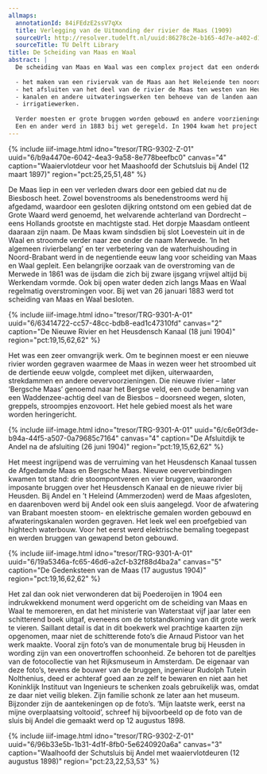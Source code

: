 ```yaml
---
allmaps:
  annotationId: 84iFEdzE2ssV7qXx
  title: Verlegging van de Uitmonding der rivier de Maas (1909)
  sourceUrl: http://resolver.tudelft.nl/uuid:86278c2e-b165-4d7e-a402-d17e2c16d356
  sourceTitle: TU Delft Library
title: De Scheiding van Maas en Waal
abstract: |
  De scheiding van Maas en Waal was een complex project dat een onderdeel vormde van een nog groter project in de negentiende eeuw: de rivierverbetering. Na lange discussies over beste aanpak, werd in de jaren 1851 en 1861 een plan opgesteld. Doel was om de grote rivieren Maas en de Rijn (Waal) een eigen monding te geven in zee. Dit onderdeel wordt ook wel de ‘verlegging van de Maasmond’ genoemd. De uitmonding van de rivier werd verlegd naar de Amer. Hiertoe waren de volgende werken noodzakelijk:
  
  - het maken van een riviervak van de Maas aan het Heleiende ten noorden van Hedikhuizen door het onbedijkte gebied van het Oude Maasje tot het riviertje de Donge en het verbeteren (normaliseren) van de Amer;
  - het afsluiten van het deel van de rivier de Maas ten westen van Heusden;
  - kanalen en andere uitwateringswerken ten behoeve van de landen aan weerzijde van de nieuwe rivier;
  - irrigatiewerken.
  
  Verder moesten er grote bruggen worden gebouwd en andere voorzieningen worden getroffen, zoals de bouw van gemalen.
  Een en ander werd in 1883 bij wet geregeld. In 1904 kwam het project gereed.
---
```


{% include iiif-image.html idno="tresor/TRG-9302-Z-01" uuid="6/b9a4470e-6042-4ea3-9a58-8e778beefbc0" canvas="4" caption="Waaiervlotdeur voor het Maashoofd der Schutsluis bij Andel (12 maart 1897)" region="pct:25,25,51,48" %}

De Maas liep in een ver verleden dwars door een gebied dat nu de Biesbosch heet. Zowel bovenstrooms als benedenstrooms werd hij afgedamd, waardoor een gesloten dijkring ontstond om een gebied dat de Grote Waard werd genoemd, het welvarende achterland van Dordrecht – eens Hollands grootste en machtigste stad. Het dorpje Maasdam ontleent daaraan zijn naam. De Maas kwam sindsdien bij slot Loevestein uit in de Waal en stroomde verder naar zee onder de naam Merwede. ‘In het algemeen rivierbelang’ en ter verbetering van de waterhuishouding in Noord-Brabant werd in de negentiende eeuw lang voor scheiding van Maas en Waal gepleit. Een belangrijke oorzaak van de overstroming van de Merwede in 1861 was de ijsdam die zich bij zware ijsgang vrijwel altijd bij Werkendam vormde. Ook bij open water deden zich langs Maas en Waal regelmatig overstromingen voor. Bij wet van 26 januari 1883 werd tot scheiding van Maas en Waal besloten.

{% include iiif-image.html idno="tresor/TRG-9301-A-01" uuid="6/63414722-cc57-48cc-bdb8-ead1c47310fd" canvas="2" caption="De Nieuwe Rivier en het Heusdensch Kanaal (18 juni 1904)" region="pct:19,15,62,62" %}

Het was een zeer omvangrijk werk. Om te beginnen moest er een nieuwe rivier worden gegraven waarmee de Maas in wezen weer het stroombed uit de dertiende eeuw volgde, compleet met dijken, uiterwaarden, strekdammen en andere oevervoorzieningen. Die nieuwe rivier – later ‘Bergsche Maas’ genoemd naar het Bergse veld, een oude benaming van een Waddenzee-achtig deel van de Biesbos – doorsneed wegen, sloten, greppels, stroompjes enzovoort. Het hele gebied moest als het ware worden heringericht.

{% include iiif-image.html idno="tresor/TRG-9301-A-01" uuid="6/c6e0f3de-b94a-44f5-a507-0a79685c7164" canvas="4" caption="De Afsluitdijk te Andel na de afsluiting (26 juni 1904)" region="pct:19,15,62,62" %}

Het meest ingrijpend was de verruiming van het Heusdensch Kanaal tussen de Afgedamde Maas en Bergsche Maas. Nieuwe oeververbindingen kwamen tot stand: drie stoompontveren en vier bruggen, waaronder imposante bruggen over het Heusdensch Kanaal en de nieuwe rivier bij Heusden. Bij Andel en ’t Heleind (Ammerzoden) werd de Maas afgesloten, en daarenboven werd bij Andel ook een sluis aangelegd. Voor de afwatering van Brabant moesten stoom- en elektrische gemalen worden gebouwd en afwateringskanalen worden gegraven. Het leek wel een proefgebied van hightech waterbouw. Voor het eerst werd elektrische bemaling toegepast en werden bruggen van gewapend beton gebouwd. 

{% include iiif-image.html idno="tresor/TRG-9301-A-01" uuid="6/19a5346a-fc65-46d6-a2cf-b32f88d4ba2a" canvas="5" caption="De Gedenksteen van de Maas (17 augustus 1904)" region="pct:19,16,62,62" %}

Het zal dan ook niet verwonderen dat bij Poederoijen in 1904 een indrukwekkend monument werd opgericht om de scheiding van Maas en Waal te memoreren, en dat het ministerie van Waterstaat vijf jaar later een schitterend boek uitgaf, eveneens om de totstandkoming van dit grote werk te vieren. Saillant detail is dat in dit boekwerk wel prachtige kaarten zijn opgenomen, maar niet de schitterende foto’s die Arnaud Pistoor van het werk maakte. Vooral zijn foto’s van de monumentale brug bij Heusden in wording zijn van een onovertroffen schoonheid. Ze behoren tot de pareltjes van de fotocollectie van het Rijksmuseum in Amsterdam. De eigenaar van deze foto’s, tevens de bouwer van de bruggen, ingenieur Rudolph Tutein Nolthenius, deed er achteraf goed aan ze zelf te bewaren en niet aan het Koninklijk Instituut van Ingenieurs te schenken zoals gebruikelijk was, omdat ze daar niet veilig bleken. Zijn familie schonk ze later aan het museum. Bijzonder zijn de aantekeningen op de foto’s. ‘Mijn laatste werk, eerst na mijne overplaatsing voltooid’, schreef hij bijvoorbeeld op de foto van de sluis bij Andel die gemaakt werd op 12 augustus 1898.

{% include iiif-image.html idno="tresor/TRG-9302-Z-01" uuid="6/96b33e5b-1b31-4d1f-8fb0-5e6240920a6a" canvas="3" caption="Waalhoofd der Schutsluis bij Andel met waaiervlotdeuren (12 augustus 1898)" region="pct:23,22,53,53" %}
